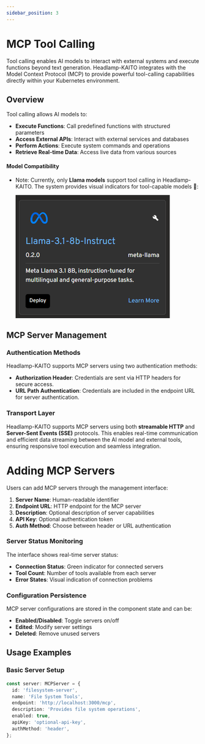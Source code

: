```yaml
---
sidebar_position: 3
---
```


# MCP Tool Calling

Tool calling enables AI models to interact with external systems and execute functions beyond text generation. Headlamp-KAITO integrates with the Model Context Protocol (MCP) to provide powerful tool-calling capabilities directly within your Kubernetes environment.

## Overview

Tool calling allows AI models to:

- **Execute Functions**: Call predefined functions with structured parameters
- **Access External APIs**: Interact with external services and databases
- **Perform Actions**: Execute system commands and operations
- **Retrieve Real-time Data**: Access live data from various sources

#### Model Compatibility

- Note: Currently, only **Llama models** support tool calling in Headlamp-KAITO. The system provides visual indicators for tool-capable models 🔧:

  ![Visual indicator for Model supporting tool calling](../../../src/logos/tool-model.png)
  <!-- add red circle -->

## MCP Server Management

### Authentication Methods

Headlamp-KAITO supports MCP servers using two authentication methods:

- **Authorization Header**: Credentials are sent via HTTP headers for secure access.
- **URL Path Authentication**: Credentials are included in the endpoint URL for server authentication.

### Transport Layer

Headlamp-KAITO supports MCP servers using both **streamable HTTP** and **Server-Sent Events (SSE)** protocols. This enables real-time communication and efficient data streaming between the AI model and external tools, ensuring responsive tool execution and seamless integration.

# Adding MCP Servers

Users can add MCP servers through the management interface:

1. **Server Name**: Human-readable identifier
2. **Endpoint URL**: HTTP endpoint for the MCP server
3. **Description**: Optional description of server capabilities
4. **API Key**: Optional authentication token
5. **Auth Method**: Choose between header or URL authentication

### Server Status Monitoring

The interface shows real-time server status:

- **Connection Status**: Green indicator for connected servers
- **Tool Count**: Number of tools available from each server
- **Error States**: Visual indication of connection problems

### Configuration Persistence

MCP server configurations are stored in the component state and can be:

- **Enabled/Disabled**: Toggle servers on/off
- **Edited**: Modify server settings
- **Deleted**: Remove unused servers

## Usage Examples

### Basic Server Setup

```typescript
const server: MCPServer = {
  id: 'filesystem-server',
  name: 'File System Tools',
  endpoint: 'http://localhost:3000/mcp',
  description: 'Provides file system operations',
  enabled: true,
  apiKey: 'optional-api-key',
  authMethod: 'header',
};
```
